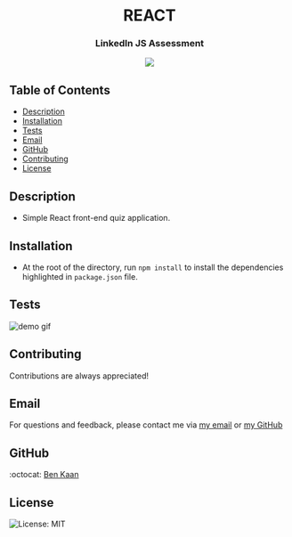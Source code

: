 <h1 align="center">REACT</h1>
<h3 align="center">LinkedIn JS Assessment</h3>

<p align="center">
    <img src="https://img.shields.io/badge/react-%2320232a.svg?style=for-the-badge&logo=react&logoColor=%2361DAFB">
</p>

## Table of Contents

- [Description](#description)
- [Installation](#installation)
- [Tests](#tests)
- [Email](#email)
- [GitHub](#GitHub)
- [Contributing](#contributing)
- [License](#license)

## Description

- Simple React front-end quiz application.

## Installation

- At the root of the directory, run `npm install` to install the dependencies highlighted in `package.json` file.

## Tests

![demo gif](https://github.com/benkaan001/linkedin-assess/blob/main/src/assets/app.gif)

## Contributing

Contributions are always appreciated!

## Email

For questions and feedback, please contact me via [my email](mailto:benkaan001@gmail.com) or [my GitHub](https://www.github.com/benkaan001)

## GitHub

:octocat: [Ben Kaan](https://www.github.com/benkaan001)

## License

![License: MIT](https://img.shields.io/badge/License-MIT-yellow.svg)
